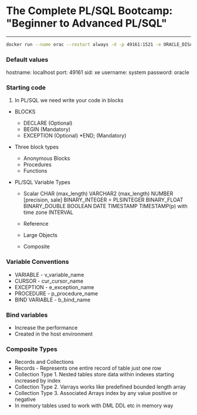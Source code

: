 # The Complete PL/SQL Bootcamp: "Beginner to Advanced PL/SQL"

---

```bash
docker run --name orac --restart always -d -p 49161:1521 -e ORACLE_DISABLE_ASYNCH_IO=true oracleinanutshell/oracle-xe-11g
````

### Default values

hostname: localhost
port: 49161
sid: xe
username: system
password: oracle

### Starting code

1. In PL/SQL we need write your code in blocks

* BLOCKS
  * DECLARE (Optional)
  * BEGIN (Mandatory)
  * EXCEPTION (Optional)
  *END; (Mandatory)

* Three block types
  * Anonymous Blocks
  * Procedures
  * Functions

* PL/SQL Variable Types
  
  * Scalar
    CHAR (max_length)
    VARCHAR2 (max_length)
    NUMBER [precision, sale]
    BINARY_INTEGER = PLSINTEGER
    BINARY_FLOAT
    BINARY_DOUBLE
    BOOLEAN
    DATE
    TIMESTAMP
    TIMESTAMP(p) with time zone
    INTERVAL

  * Reference

  * Large Objects

  * Composite

### Variable Conventions

* VARIABLE         - v_variable_name
* CURSOR           - cur_cursor_name
* EXCEPTION        - e_exception_name
* PROCEDURE        - p_procedure_name
* BIND VARIABLE    - b_bind_name

### Bind variables
* Increase the performance
* Created in the host environment

### Composite Types
* Records and Collections
 * Records - Represents one entire record of table just one row
 * Collection Type 1. Nested tables store data within indexes starting increased by index
 * Collection Type 2. Varrays works like predefined bounded length array
 * Collection Type 3. Associated Arrays index by any value positive or negative
 * In memory tables used to work with DML DDL etc in memory way